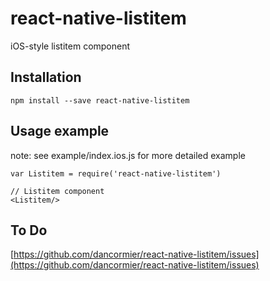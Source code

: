 # react-native-listitem
iOS-style listitem component

## Installation
```
npm install --save react-native-listitem
```

## Usage example

note: see example/index.ios.js for more detailed example

```
var Listitem = require('react-native-listitem')

// Listitem component
<Listitem/>

```

## To Do

[https://github.com/dancormier/react-native-listitem/issues](https://github.com/dancormier/react-native-listitem/issues)